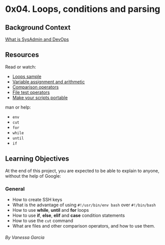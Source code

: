 # 0x04. Loops, conditions and parsing

## Background Context
[What is SysAdmin and DevOps](https://www.youtube.com/watch?v=BC2neyc5GcI)

## Resources
Read or watch:

- [Loops sample](https://tldp.org/LDP/Bash-Beginners-Guide/html/sect_09_01.html)
- [Variable assignment and arithmetic](https://tldp.org/LDP/abs/html/ops.html)
- [Comparison operators](https://tldp.org/LDP/abs/html/comparison-ops.html)
- [File test operators](https://tldp.org/LDP/abs/html/fto.html)
- [Make your scripts portable](https://www.cyberciti.biz/tips/finding-bash-perl-python-portably-using-env.html)

man or help:
- `env`
- `cut`
- `for`
- `while`
- `until`
- `if`

## Learning Objectives
At the end of this project, you are expected to be able to explain to anyone, without the help of Google:

### General
- How to create SSH keys
- What is the advantage of using `#!/usr/bin/env bash` over `#!/bin/bash`
- How to use **while**, **until** and **for** loops
- How to use **if**, **else**, **elif** and **case** condition statements
- How to use the `cut` command
- What are files and other comparison operators, and how to use them.

###### By Vanessa Garcia
